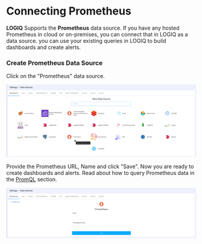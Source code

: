 # Connecting Prometheus

**LOGIQ** Supports the **Prometheus** data source. If you have any hosted Prometheus in cloud or on-premises, you can connect that in LOGIQ as a data source. you can use your existing queries in LOGIQ to build dashboards and create alerts.&#x20;

### Create Prometheus Data Source

Click on the "Prometheus"  data source.

![List of Datasources ](<../../.gitbook/assets/image (33).png>)

Provide the Prometheus URL, Name and click "Save". Now you are ready to create dashboards and alerts. Read about how to query Prometheus data in the [PromQL](../querying-data.md) section.

![Adding a Prometheus Datasource](<../../.gitbook/assets/image (24).png>)
